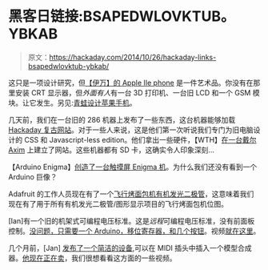 # 黑客日链接:BSAPEDWLOVKTUB。YBKAB

> 原文：<https://hackaday.com/2014/10/26/hackaday-links-bsapedwlovktub-ybkab/>

这只是一项设计研究，但[【伊万】的 Apple IIe phone](http://www.ivanepling.com/?portfolio=apple-iie-iphone) 是一件艺术品。你没有在那里安装 CRT 显示器，但*外面有人*有一台 3D 打印机、一台旧 LCD 和一个 GSM 模块。让它发生。另见:[青蛙设计苹果手机](http://www.macrumors.com/2012/12/28/frog-designs-hartmut-esslinger-reveals-early-apple-designs-in-new-book/)。

几天前，我们在一台旧的 286 机器上发布了一些东西，这台机器能够加载 [Hackaday 复古网站](http://retro.hackaday.com/)。对于一些人来说，这是他们第一次听说我们专门为旧电脑设计的 CSS 和 Javascript-less edition。他们拿出一些硬件，【WTH】[在一台戴尔 Axim](http://www.whiskeytangohotel.com/2014/10/accessing-hackadaycom-with-dell-axim.html) 上建立了网站。这些机器都有 SD 卡，这确实令人印象深刻…

【Arduino Enigma】[创造了一台触摸屏 Enigma 机](https://www.tindie.com/products/ArduinoEnigma/arduino-enigma-simulator-simulates-enigma-i-m3-and-m4-machines/)。为什么我们还没有看到一个 Arduino 巨像？

Adafruit 的工作人员现在有了一个[飞行烤面包机有机发光二极管](https://learn.adafruit.com/animated-flying-toaster-oled-jewelry)，这意味着我们现在有了用于所有有机发光二极管/图形显示项目的飞行烤面包机位图。

[Ian]有一个旧的机架式可编程电压标准。这是*远程*可编程电压标准，没有前面板控制。[没问题，只需要一个 Arduino，移位寄存器，和几个按钮](http://www.ianjohnston.com/index.php?option=com_content&view=article&id=108)。视频[就在这里](https://www.youtube.com/watch?v=UgRcdZ5mHGg)。

几个月前，[Jan] [发布了一个简洁的设备](http://hackaday.com/2014/06/14/an-arm-based-dsp-modelling-synth/),可以在 MIDI 插头中插入一个模型合成器。[他现在正在卖](http://www.dspsynth.eu/)，我们很想看看这方面的一些视频。